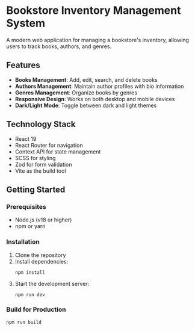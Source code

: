 # Bookstore Inventory Management System

A modern web application for managing a bookstore's inventory, allowing users to track books, authors, and genres.

## Features

- **Books Management**: Add, edit, search, and delete books
- **Authors Management**: Maintain author profiles with bio information
- **Genres Management**: Organize books by genres
- **Responsive Design**: Works on both desktop and mobile devices
- **Dark/Light Mode**: Toggle between dark and light themes

## Technology Stack

- React 19
- React Router for navigation
- Context API for state management
- SCSS for styling
- Zod for form validation
- Vite as the build tool

## Getting Started

### Prerequisites

- Node.js (v18 or higher)
- npm or yarn

### Installation

1. Clone the repository
2. Install dependencies:
   ```
   npm install
   ```
3. Start the development server:
   ```
   npm run dev
   ```

### Build for Production

```
npm run build
```

